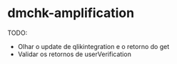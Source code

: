 # dmchk-amplification

TODO:

- Olhar o update de qlikintegration e o retorno do get
- Validar os retornos de userVerification
